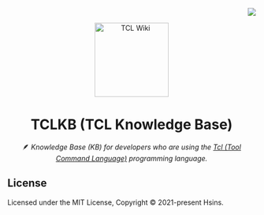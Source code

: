 <!-- Badge for License -->
<div align="right">

  [![](https://img.shields.io/github/license/Hsins/TCLKB.svg?style=flat-square)](./LICENSE)

</div>

<!-- title, logo and description -->
<div align="center">
  <img src="https://i.imgur.com/Oa3XMd0.png" alt="TCL Wiki" height="150px">

# TCLKB (TCL Knowledge Base)

🪶 _Knowledge Base (KB) for developers who are using the [Tcl (Tool Command Language)](https://www.tcl.tk/) programming language._

</div>

## License

Licensed under the MIT License, Copyright © 2021-present Hsins.
